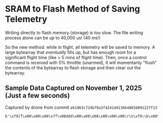 # SRAM to Flash Method of Saving Telemetry
Writing directly to flash memory (storage) is too slow. The file writing process alone can be up to 40,000 us! (40 ms!)

So the new method: while in flight, all telemetry will be saved to memory. A large bytearray that *eventually* fills up, but has enough room for a significant flight time (like > 5 mins of flight time). Then, once a control command is received with 0% throttle (unarmed), it will momentarily "flush" the contents of the bytearray to flash storage and then clear out the bytearray.

## Sample Data Captured on November 1, 2025 (Just a few seconds)
Captured by drone from commit `e61963c724b79a3f4241d4136b4865d091227f13`

```
b'\xf9[f\x00\x80\x80\x7f\x08ddd\x08\x08\x08\x08\x00\x00\r\n\xf9\\b\x00\x7f\x80\x80\x08ddd\x08\x08\x08\x08\x00\x00\r\n\xf9]^\x00\x80\x7f\x7f\x08ddd\x08\x08\x08\x08\x00\x00\r\n\xf9^Z\x00\x7f\x80\x7f\x08ddd\x08\x08\x08\x08\x00\x00\r\n\xf9_V\x00\x7f\x7f\x7f\x08ddd\x08\x08\x08\x08\x00\x00\r\n\xf9`R\x00\x80\x7f\x7f\x08ddd\x08\x08\x08\x08\x00\x00\r\n\xf9aN\x00\x7f\x80\x7f\x08ddd\x08\x08\x08\x08\x00\x00\r\n\xf9bI\x00\x80\x80\x7f\x08ddd\x08\x08\x08\x08\x00\x00\r\n\xf9cF\x00\x7f\x7f\x7f\x0bddd\x0b\x0b\x0b\x0b\x00\x00\r\n\xf9dA\x00\x80\x7f\x7f\x0eddd\x0e\x0e\x0e\x0e\x00\x00\r\n\xf9e=\x00\x7f\x7f\x80\x11ddd\x11\x11\x11\x11\x00\x00\r\n\xf9f9\x00\x80\x80\x7f\x19ddd\x19\x19\x19\x19\x00\x00\r\n\xf9g5\x00\x7f\x80\x7f\x19ddd\x19\x19\x19\x19\x00\x00\r\n\xf9h1\x00\x7f\x80\x80\x19ddd\x19\x19\x19\x19\x00\x00\r\n\xf9i.\x00\x7f\x7f\x7f\x19ddd\x19\x19\x19\x19\x00\x00\r\n\xf9j)\x00\x80\x7f\x7f\x19ddd\x19\x19\x19\x19\x00\x00\r\n\xf9k%\x00\x7f\x80\x80\x19ddd\x19\x19\x19\x19\x00\x00\r\n\xf9l!\x00\x80\x7f\x7f\x19dld\x19\x19\x19\x19\x00\x00\r\n\xf9m\x1d\x00\x80\x80\x7f\x19d\xc8d\x19\x19\x19\x19\x00\x00\r\n\xf9n\x19\x00\x7f\x80\x80\x19d\xc4d\x19\x19\x19\x19\x00\x00\r\n\xf9o\x15\x00\x7f\x80\x80\x19d\x00d\x19\x19\x19\x19\x00\x00\r\n\xf9p\x13\x00\x7f\x7f\x7f\x19d\x00d\x19\x19\x19\x19\x00\x00\r\n\xf9q\x0f\x00\x7f\x80\x80\x19d\x00d\x19\x19\x19\x19\x00\x00\r\n\xf9r\x0b\x00\x7f\x80\x80\x19b\x00d\x19\x19\x19\x19\x00\x00\r\n\xf9s\x07\x00\x7f\x80\x7f\x19b\x00d\x19\x19\x19\x19\x00\x00\r\n\xf9t\x03\x00\x7f\x7f\x80\x19@\x18d\x19\x19\x19\x19\x00\x00\r\n\xf9t\xff\x00\x80\x7f\x80\x19\x1e<d\x19\x19\x19\x19\x00\x00\r\n\xf9u\xfb\x00\x7f\x80\x7f\x19\nLd\x19\x19\x19\x19\x00\x00\r\n\xf9v\xf7\x00\x80\x80\x80\x19\x00\\d\x19\x19\x19\x19\x00\x00\r\n\xf9w\xf3\x00\x80\x80\x7f\x19\x00dd\x19\x19\x19\x19\x00\x00\r\n\xf9x\xef\x00\x7f\x80\x7f\x19\x16\x84d\x19\x19\x19\x19\x00\x00\r\n\xf9y\xeb\x00\x7f\x80\x7f\x19V\xc8d\x19\x19\x19\x19\x00\x00\r\n\xf9z\xe9\x00\x80\x80\x7f\x19h\xc8d\x19\x19\x19\x19\x00\x00\r\n\xf9{\xe5\x00\x80\x80\x80\x19\x8c\x9ed\x19\x19\x19\x19\x00\x00\r\n\xf9|\xe1\x00\x7f\x80\x7f\x19\xc8jd\x19\x19\x19\x19\x00\x00\r\n\xf9}\xdc\x00\x7f\x7f\x7f\x19\xc8\\d\x19\x19\x19\x19\x00\x00\r\n\xf9~\xd9\x00\x7f\x7f\x7f\x19|\x10d\x19\x19\x19\x19\x00\x00\r\n\xf9\x7f\xd4\x00\x80\x7f\x7f\x19d\x00d\x19\x19\x19\x19\x00\x00\r\n\xf9\x80\xd1\x00\x7f\x80\x80\x19^\x00d\x19\x19\x19\x19\x00\x00\r\n\xf9\x81\xcd\x00\x80\x80\x80\x19bdd\x19\x19\x19\x19\x00\x00\r\n\xf9\x82\xc8\x00\x7f\x7f\x7f\x19ddd\x19\x19\x19\x19\x00\x00\r\n\xf9\x83\xc5\x00\x80\x80\x80\x19ddf\x19\x19\x19\x19\x00\x00\r\n\xf9\x84\xc0\x00\x7f\x80\x7f\x19ddx\x19\x19\x19\x19\x00\x00\r\n\xf9\x85\xbd\x00\x80\x80\x80\x19dd\x92\x19\x19\x19\x19\x00\x00\r\n\xf9\x86\xb8\x00\x7f\x80\x80\x19dd\xc8\x19\x19\x19\x19\x00\x00\r\n\xf9\x87\xb4\x00\x7f\x7f\x7f\x19dd\xc8\x19\x19\x19\x19\x00\x00\r\n\xf9\x88\xb0\x00\x80\x80\x7f\x19ddd\x19\x19\x19\x19\x00\x00\r\n\xf9\x89\xae\x00\x7f\x7f\x80\x19ddZ\x19\x19\x19\x19\x00\x00\r\n\xf9\x8a\xa9\x00\x7f\x7f\x7f\x19dd:\x19\x19\x19\x19\x00\x00\r\n\xf9\x8b\xa6\x00\x7f\x7f\x80\x19dd\x00\x19\x19\x19\x19\x00\x00\r\n\xf9\x8c\xa2\x00\x7f\x80\x7f\x19dd\x00\x19\x19\x19\x19\x00\x00\r\n\xf9\x8d\x9e\x00\x80\x7f\x7f\x19dd$\x19\x19\x19\x19\x00\x00\r\n\xf9\x8e\x99\x00\x7f\x80\x7f\x19ddd\x19\x19\x19\x19\x00\x00\r\n\xf9\x8f\x95\x00\x80\x80\x80\x08ddd\x08\x08\x08\x08\x00\x00\r\n\xf9\x90\x91\x00\x7f\x7f\x80\x08ddd\x08\x08\x08\x08\x00\x00\r\n'
```